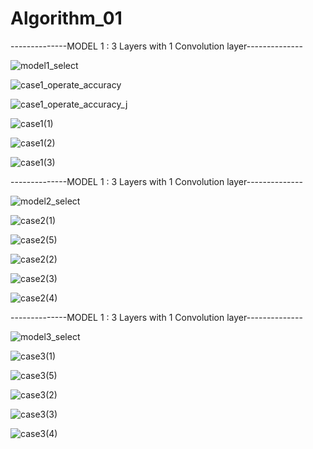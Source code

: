 # Algorithm_01


--------------MODEL 1 : 3 Layers with 1 Convolution layer--------------

![model1_select](https://user-images.githubusercontent.com/85465356/121676109-36c7f280-caef-11eb-82c8-c5971763b26e.jpg)


![case1_operate_accuracy](https://user-images.githubusercontent.com/85465356/121676138-40e9f100-caef-11eb-873f-8a553e240bd9.jpg)


![case1_operate_accuracy_j](https://user-images.githubusercontent.com/85465356/121676148-447d7800-caef-11eb-88d8-34fec1fafa2d.jpg)


![case1(1)](https://user-images.githubusercontent.com/85465356/121676155-46473b80-caef-11eb-9171-24b215633c49.jpg)


![case1(2)](https://user-images.githubusercontent.com/85465356/121676161-4810ff00-caef-11eb-9d3d-d87d49ebff13.jpg)


![case1(3)](https://user-images.githubusercontent.com/85465356/121676167-49422c00-caef-11eb-95a0-747147f9ab2a.jpg)


--------------MODEL 1 : 3 Layers with 1 Convolution layer--------------

![model2_select](https://user-images.githubusercontent.com/85465356/121676183-4e06e000-caef-11eb-9035-0bb5d6108461.jpg)


![case2(1)](https://user-images.githubusercontent.com/85465356/121676199-52cb9400-caef-11eb-9b07-07ac81edf92d.jpg)


![case2(5)](https://user-images.githubusercontent.com/85465356/121676206-54955780-caef-11eb-8498-db1c43b79ce2.jpg)


![case2(2)](https://user-images.githubusercontent.com/85465356/121676212-55c68480-caef-11eb-88e1-592c6b204818.jpg)


![case2(3)](https://user-images.githubusercontent.com/85465356/121676223-57904800-caef-11eb-8e2d-b89882b762f9.jpg)


![case2(4)](https://user-images.githubusercontent.com/85465356/121676228-58c17500-caef-11eb-9eef-e942fbbafc61.jpg)


--------------MODEL 1 : 3 Layers with 1 Convolution layer--------------

![model3_select](https://user-images.githubusercontent.com/85465356/121676241-5d862900-caef-11eb-9d80-4bae4bd9c251.jpg)


![case3(1)](https://user-images.githubusercontent.com/85465356/121676247-60811980-caef-11eb-8db7-d8cdee28bf65.jpg)


![case3(5)](https://user-images.githubusercontent.com/85465356/121676256-61b24680-caef-11eb-974c-65189686050d.jpg)


![case3(2)](https://user-images.githubusercontent.com/85465356/121676260-637c0a00-caef-11eb-94da-f590fc00cfad.jpg)


![case3(3)](https://user-images.githubusercontent.com/85465356/121676265-64ad3700-caef-11eb-9f36-d1d937f5907a.jpg)


![case3(4)](https://user-images.githubusercontent.com/85465356/121676273-65de6400-caef-11eb-8f35-e89632f73f8a.jpg)
